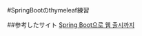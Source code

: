 #SpringBootのthymeleaf練習

##参考したサイト
[ Spring Boot으로 웹 출시까지 ](https://www.youtube.com/playlist?list=PLPtc9qD1979DG675XufGs0-gBeb2mrona)

